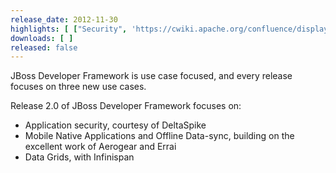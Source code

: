 ```yaml
---
release_date: 2012-11-30
highlights: [ ["Security", 'https://cwiki.apache.org/confluence/display/DeltaSpike/Security+Module+Drafts'], ["Mobile Native & Offline Data"], ["Data Grids", 'http://infinispan.org'] ]
downloads: [ ]
released: false
---
```


JBoss Developer Framework is use case focused, and every release focuses on three new use cases.

Release 2.0 of JBoss Developer Framework focuses on:

* Application security, courtesy of DeltaSpike
* Mobile Native Applications and Offline Data-sync, building on the excellent work of Aerogear and Errai
* Data Grids, with Infinispan

